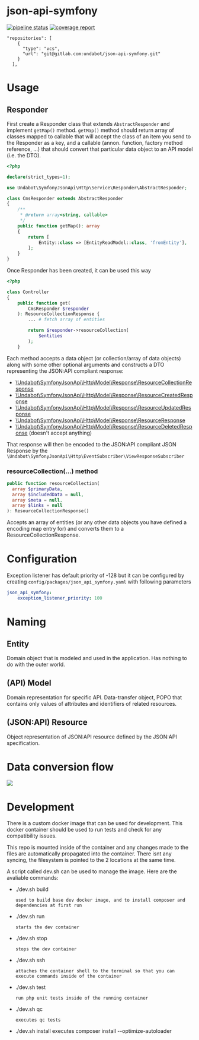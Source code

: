 # json-api-symfony

[![pipeline status](https://gitlab.com/undabot/json-api-symfony/badges/master/pipeline.svg)](https://gitlab.com/undabot/json-api-symfony/commits/master)
[![coverage report](https://gitlab.com/undabot/json-api-symfony/badges/master/coverage.svg)](https://gitlab.com/undabot/json-api-symfony/commits/master)


```
"repositories": [
    {
      "type": "vcs",
      "url": "git@gitlab.com:undabot/json-api-symfony.git"
    }
  ],
```

# Usage

## Responder

First create a Responder class that extends `AbstractResponder` and implement `getMap()` method. `getMap()` method should return array of classes mapped to callable that will accept the class of an item you send to the Responder as a key, and a callable (annon. function, factory method reference, ...) that should convert that particular data object to an API model (i.e. the DTO).

```php
<?php

declare(strict_types=1);

use Undabot\SymfonyJsonApi\Http\Service\Responder\AbstractResponder;

class CmsResponder extends AbstractResponder
{
    /**
     * @return array<string, callable>
     */
    public function getMap(): array
    {
        return [
            Entity::class => [EntityReadModel::class, 'fromEntity'],
        ];
    }
}

```

Once Responder has been created, it can be used this way

```php
<?php

class Controller
{
    public function get(
        CmsResponder $responder
    ): ResourceCollectionResponse {
        ... # fetch array of entities

        return $responder->resourceCollection(
            $entities
        );
    }
```
Each method accepts a data object (or collection/array of data objects) along with some other optional arguments and constructs a DTO representing the JSON:API compliant response:

* [\Undabot\SymfonyJsonApi\Http\Model\Response\ResourceCollectionResponse](src/Http/Service/Responder/AbstractResponder.php#L47)
* [\Undabot\SymfonyJsonApi\Http\Model\Response\ResourceCreatedResponse](src/Http/Service/Responder/AbstractResponder.php#L95)
* [\Undabot\SymfonyJsonApi\Http\Model\Response\ResourceUpdatedResponse](src/Http/Service/Responder/AbstractResponder.php#L119)
* [\Undabot\SymfonyJsonApi\Http\Model\Response\ResourceResponse](src/Http/Service/Responder/AbstractResponder.php#L71)
* [\Undabot\SymfonyJsonApi\Http\Model\Response\ResourceDeletedResponse](src/Http/Service/Responder/AbstractResponder.php#L136) (doesn't accept anything)

That response will then be encoded to the JSON:API compliant JSON Response by the `\Undabot\SymfonyJsonApi\Http\EventSubscriber\ViewResponseSubscriber`


### resourceCollection(...) method

```php
public function resourceCollection(
  array $primaryData, 
  array $includedData = null, 
  array $meta = null, 
  array $links = null
): ResourceCollectionResponse()
```
Accepts an array of entities (or any other data objects you have defined a encoding map entry for) and converts them to a ResourceCollectionResponse.

# Configuration
Exception listener has default priority of -128 but it can be configured by creating `config/packages/json_api_symfony.yaml` with following parameters

```yaml
json_api_symfony:
    exception_listener_priority: 100
``` 

# Naming

## Entity
Domain object that is modeled and used in the application. Has nothing to do with the outer world.

## (API) Model
Domain representation for specific API. Data-transfer object, POPO that contains only values of attributes and identifiers of related resources.

## (JSON:API) Resource
Object representation of JSON:API resource defined by the JSON:API specification.

# Data conversion flow

<img src='https://g.gravizo.com/svg?
digraph G {
resource;
model;
entity;
entity -> model [label="Api model construction"];
model -> resource [label="JSON:API serialize"];
resource -> model [label="JSON:API denormalize"];
model -> entity [label="Commands"];
}
'>

# Development

There is a custom docker image that can be used for development.
This docker container should be used to run tests and check for any compatibility issues.

This repo is mounted inside of the container and any changes made to the files are automatically propagated into the container.
There isnt any syncing, the filesystem is pointed to the 2 locations at the same time.

A script called dev.sh can be used to manage the image. Here are the avaliable commands:

- ./dev.sh build

      used to build base dev docker image, and to install composer and dependencies at first run
- ./dev.sh run

      starts the dev container
- ./dev.sh stop

      stops the dev container
- ./dev.sh ssh

      attaches the container shell to the terminal so that you can execute commands inside of the container
- ./dev.sh test

      run php unit tests inside of the running container
- ./dev.sh qc

      executes qc tests

- ./dev.sh install
  executes composer install --optimize-autoloader

